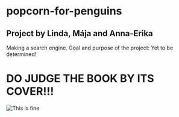 # popcorn-for-penguins
## Project by Linda, Mája and Anna-Erika
Making a search engine.
Goal and purpose of the project: Yet to be determined!

# DO JUDGE THE BOOK BY ITS COVER!!!

![This is fine](https://media2.giphy.com/media/QMHoU66sBXqqLqYvGO/giphy.gif)

